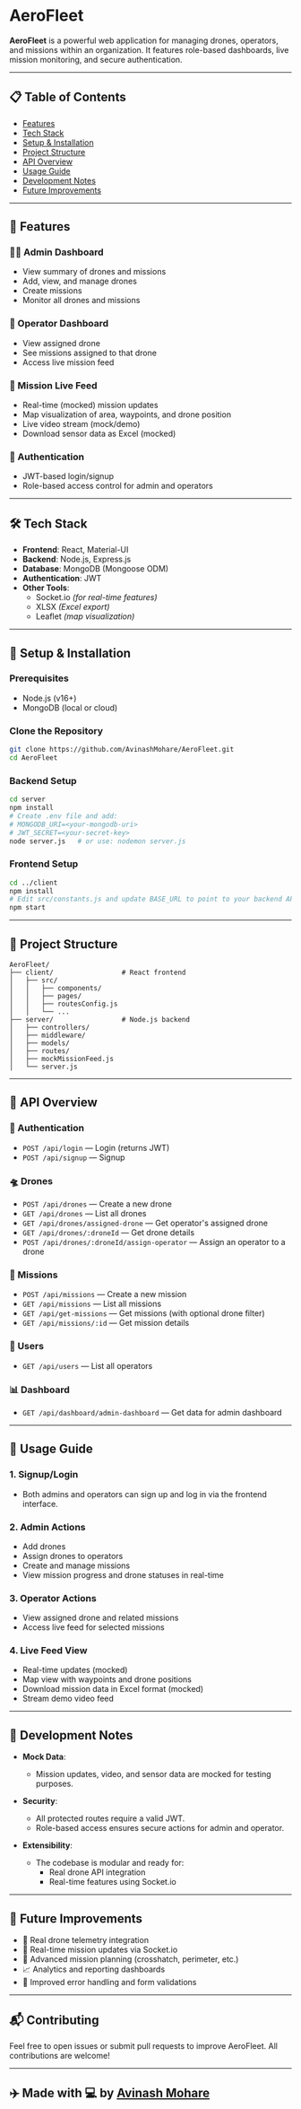 # AeroFleet

**AeroFleet** is a powerful web application for managing drones, operators, and missions within an organization. It features role-based dashboards, live mission monitoring, and secure authentication.

---

## 📋 Table of Contents

- [Features](#features)
- [Tech Stack](#tech-stack)
- [Setup & Installation](#setup--installation)
- [Project Structure](#project-structure)
- [API Overview](#api-overview)
- [Usage Guide](#usage-guide)
- [Development Notes](#development-notes)
- [Future Improvements](#future-improvements)

---

## 🚀 Features

### 👨‍✈️ Admin Dashboard
- View summary of drones and missions
- Add, view, and manage drones
- Create missions
- Monitor all drones and missions

### 👷 Operator Dashboard
- View assigned drone
- See missions assigned to that drone
- Access live mission feed

### 📡 Mission Live Feed
- Real-time (mocked) mission updates
- Map visualization of area, waypoints, and drone position
- Live video stream (mock/demo)
- Download sensor data as Excel (mocked)

### 🔐 Authentication
- JWT-based login/signup
- Role-based access control for admin and operators

---

## 🛠 Tech Stack

- **Frontend**: React, Material-UI  
- **Backend**: Node.js, Express.js  
- **Database**: MongoDB (Mongoose ODM)  
- **Authentication**: JWT  
- **Other Tools**:  
  - Socket.io *(for real-time features)*  
  - XLSX *(Excel export)*  
  - Leaflet *(map visualization)*  

---

## 🧰 Setup & Installation

### Prerequisites
- Node.js (v16+)
- MongoDB (local or cloud)

### Clone the Repository
```bash
git clone https://github.com/AvinashMohare/AeroFleet.git
cd AeroFleet
```

### Backend Setup
```bash
cd server
npm install
# Create .env file and add:
# MONGODB_URI=<your-mongodb-uri>
# JWT_SECRET=<your-secret-key>
node server.js   # or use: nodemon server.js
```

### Frontend Setup
```bash
cd ../client
npm install
# Edit src/constants.js and update BASE_URL to point to your backend API
npm start
```

---

## 📁 Project Structure

```
AeroFleet/
├── client/                 # React frontend
│   ├── src/
│   │   ├── components/
│   │   ├── pages/
│   │   ├── routesConfig.js
│   │   └── ...
├── server/                 # Node.js backend
│   ├── controllers/
│   ├── middleware/
│   ├── models/
│   ├── routes/
│   ├── mockMissionFeed.js
│   └── server.js
```

---

## 🔌 API Overview

### 🔑 Authentication
- `POST /api/login` — Login (returns JWT)
- `POST /api/signup` — Signup

### 🛸 Drones
- `POST /api/drones` — Create a new drone
- `GET /api/drones` — List all drones
- `GET /api/drones/assigned-drone` — Get operator's assigned drone
- `GET /api/drones/:droneId` — Get drone details
- `POST /api/drones/:droneId/assign-operator` — Assign an operator to a drone

### 📍 Missions
- `POST /api/missions` — Create a new mission
- `GET /api/missions` — List all missions
- `GET /api/get-missions` — Get missions (with optional drone filter)
- `GET /api/missions/:id` — Get mission details

### 👥 Users
- `GET /api/users` — List all operators

### 📊 Dashboard
- `GET /api/dashboard/admin-dashboard` — Get data for admin dashboard

---

## 📖 Usage Guide

### 1. Signup/Login
- Both admins and operators can sign up and log in via the frontend interface.

### 2. Admin Actions
- Add drones
- Assign drones to operators
- Create and manage missions
- View mission progress and drone statuses in real-time

### 3. Operator Actions
- View assigned drone and related missions
- Access live feed for selected missions

### 4. Live Feed View
- Real-time updates (mocked)
- Map view with waypoints and drone positions
- Download mission data in Excel format (mocked)
- Stream demo video feed

---

## 🧪 Development Notes

- **Mock Data**:  
  - Mission updates, video, and sensor data are mocked for testing purposes.

- **Security**:  
  - All protected routes require a valid JWT.
  - Role-based access ensures secure actions for admin and operator.

- **Extensibility**:  
  - The codebase is modular and ready for:
    - Real drone API integration
    - Real-time features using Socket.io

---

## 🌟 Future Improvements

- 🔗 Real drone telemetry integration
- 📡 Real-time mission updates via Socket.io
- 🧭 Advanced mission planning (crosshatch, perimeter, etc.)
- 📈 Analytics and reporting dashboards
- 🚨 Improved error handling and form validations

---

## 📬 Contributing

Feel free to open issues or submit pull requests to improve AeroFleet. All contributions are welcome!

---

## ✈️ Made with 💻 by [Avinash Mohare](https://github.com/AvinashMohare)
